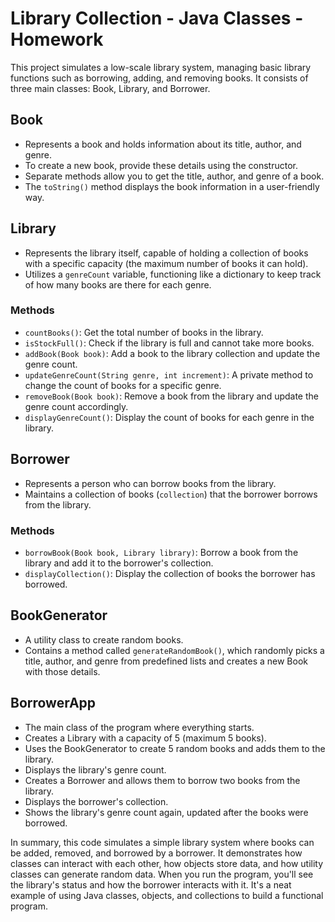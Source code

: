# Library Collection - Java Classes - Homework

This project simulates a low-scale library system, managing basic library functions such as borrowing, adding, and removing books. It consists of three main classes: Book, Library, and Borrower.

## Book

- Represents a book and holds information about its title, author, and genre.
- To create a new book, provide these details using the constructor.
- Separate methods allow you to get the title, author, and genre of a book.
- The `toString()` method displays the book information in a user-friendly way.

## Library

- Represents the library itself, capable of holding a collection of books with a specific capacity (the maximum number of books it can hold).
- Utilizes a `genreCount` variable, functioning like a dictionary to keep track of how many books are there for each genre.

### Methods

- `countBooks()`: Get the total number of books in the library.
- `isStockFull()`: Check if the library is full and cannot take more books.
- `addBook(Book book)`: Add a book to the library collection and update the genre count.
- `updateGenreCount(String genre, int increment)`: A private method to change the count of books for a specific genre.
- `removeBook(Book book)`: Remove a book from the library and update the genre count accordingly.
- `displayGenreCount()`: Display the count of books for each genre in the library.

## Borrower

- Represents a person who can borrow books from the library.
- Maintains a collection of books (`collection`) that the borrower borrows from the library.

### Methods

- `borrowBook(Book book, Library library)`: Borrow a book from the library and add it to the borrower's collection.
- `displayCollection()`: Display the collection of books the borrower has borrowed.

## BookGenerator

- A utility class to create random books.
- Contains a method called `generateRandomBook()`, which randomly picks a title, author, and genre from predefined lists and creates a new Book with those details.

## BorrowerApp

- The main class of the program where everything starts.
- Creates a Library with a capacity of 5 (maximum 5 books).
- Uses the BookGenerator to create 5 random books and adds them to the library.
- Displays the library's genre count.
- Creates a Borrower and allows them to borrow two books from the library.
- Displays the borrower's collection.
- Shows the library's genre count again, updated after the books were borrowed.

In summary, this code simulates a simple library system where books can be added, removed, and borrowed by a borrower. It demonstrates how classes can interact with each other, how objects store data, and how utility classes can generate random data. When you run the program, you'll see the library's status and how the borrower interacts with it. It's a neat example of using Java classes, objects, and collections to build a functional program.
